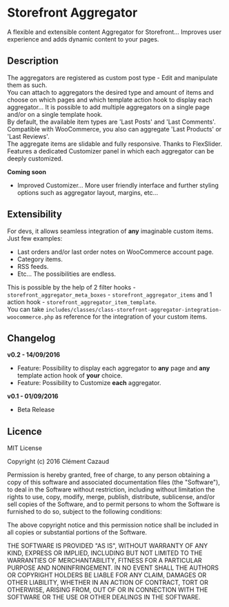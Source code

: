 # Storefront Aggregator

A flexible and extensible content Aggregator for Storefront... Improves user experience and adds dynamic content to your pages.

## Description

The aggregators are registered as custom post type - Edit and manipulate them as such.<br />
You can attach to aggregators the desired type and amount of items and choose on which pages and which template action hook to display each aggregator... It is possible to add multiple aggregators on a single page and/or on a single template hook.<br />
By default, the available item types are 'Last Posts' and 'Last Comments'. Compatible with WooCommerce, you also can aggregate 'Last Products' or 'Last Reviews'.<br />
The aggregate items are slidable and fully responsive. Thanks to FlexSlider.<br />
Features a dedicated Customizer panel in which each aggregator can be deeply customized.

**Coming soon**
- Improved Customizer... More user friendly interface and further styling options such as aggregator layout, margins, etc...

## Extensibility

For devs, it allows seamless integration of **any** imaginable custom items. Just few examples:
- Last orders and/or last order notes on WooCommerce account page.
- Category items.
- RSS feeds.
- Etc... The possibilities are endless.

This is possible by the help of 2 filter hooks - `storefront_aggregator_meta_boxes` -  `storefront_aggregator_items` and 1 action hook - `storefront_aggregator_item_template`.<br />
You can take `includes/classes/class-storefront-aggregator-integration-woocommerce.php` as reference for the integration of your custom items.

## Changelog

**v0.2 - 14/09/2016**
- Feature: Possibility to display each aggregator to **any** page and **any** template action hook of **your** choice.
- Feature: Possibility to Customize **each** aggregator.

**v0.1 - 01/09/2016**
- Beta Release

## Licence

MIT License

Copyright (c) 2016 Clément Cazaud

Permission is hereby granted, free of charge, to any person obtaining a copy of this software and associated documentation files (the "Software"), to deal in the Software without restriction, including without limitation the rights to use, copy, modify, merge, publish, distribute, sublicense, and/or sell copies of the Software, and to permit persons to whom the Software is furnished to do so, subject to the following conditions:

The above copyright notice and this permission notice shall be included in all copies or substantial portions of the Software.

THE SOFTWARE IS PROVIDED "AS IS", WITHOUT WARRANTY OF ANY KIND, EXPRESS OR IMPLIED, INCLUDING BUT NOT LIMITED TO THE WARRANTIES OF MERCHANTABILITY, FITNESS FOR A PARTICULAR PURPOSE AND NONINFRINGEMENT. IN NO EVENT SHALL THE AUTHORS OR COPYRIGHT HOLDERS BE LIABLE FOR ANY CLAIM, DAMAGES OR OTHER LIABILITY, WHETHER IN AN ACTION OF CONTRACT, TORT OR OTHERWISE, ARISING FROM, OUT OF OR IN CONNECTION WITH THE SOFTWARE OR THE USE OR OTHER DEALINGS IN THE SOFTWARE.

